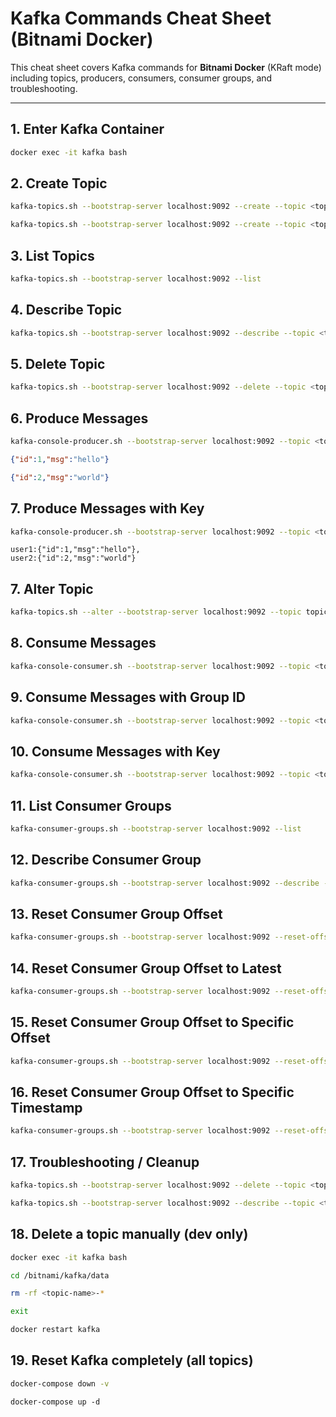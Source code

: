 # Kafka Commands Cheat Sheet (Bitnami Docker)

This cheat sheet covers Kafka commands for **Bitnami Docker** (KRaft mode) including topics, producers, consumers, consumer groups, and troubleshooting.

---

## 1. Enter Kafka Container
```bash
docker exec -it kafka bash
```

## 2. Create Topic
```bash
kafka-topics.sh --bootstrap-server localhost:9092 --create --topic <topic-name> --partitions 1 --replication-factor 1
```
```bash
kafka-topics.sh --bootstrap-server localhost:9092 --create --topic <topic-name> --partitions 2 --replication-factor 1
```

## 3. List Topics
```bash
kafka-topics.sh --bootstrap-server localhost:9092 --list
```

## 4. Describe Topic
```bash
kafka-topics.sh --bootstrap-server localhost:9092 --describe --topic <topic-name>
```

## 5. Delete Topic
```bash
kafka-topics.sh --bootstrap-server localhost:9092 --delete --topic <topic-name>
```

## 6. Produce Messages
```bash
kafka-console-producer.sh --bootstrap-server localhost:9092 --topic <topic-name>
```
```json
{"id":1,"msg":"hello"}
```
```json
{"id":2,"msg":"world"}
```

## 7. Produce Messages with Key
```bash
kafka-console-producer.sh --bootstrap-server localhost:9092 --topic <topic-name> --property "parse.key=true" --property "key.separator=:"
```
```
user1:{"id":1,"msg":"hello"},
user2:{"id":2,"msg":"world"}
```

## 7. Alter Topic
```bash
kafka-topics.sh --alter --bootstrap-server localhost:9092 --topic topic-test --partitions 4
```



## 8. Consume Messages
```bash
kafka-console-consumer.sh --bootstrap-server localhost:9092 --topic <topic-name> --from-beginning
```
## 9. Consume Messages with Group ID
```bash
kafka-console-consumer.sh --bootstrap-server localhost:9092 --topic <topic-name> --from-beginning --group <group-id>
```

## 10. Consume Messages with Key
```bash
kafka-console-consumer.sh --bootstrap-server localhost:9092 --topic <topic-name> --from-beginning --property "print.key=true" --property "key.separator=:") 
```

## 11. List Consumer Groups
```bash
kafka-consumer-groups.sh --bootstrap-server localhost:9092 --list
```

## 12. Describe Consumer Group
```bash
kafka-consumer-groups.sh --bootstrap-server localhost:9092 --describe --group <group-id>
```

## 13. Reset Consumer Group Offset  
```bash
kafka-consumer-groups.sh --bootstrap-server localhost:9092 --reset-offsets --group <group-id> --to-earliest --execute --topic <topic-name>
```

## 14. Reset Consumer Group Offset to Latest
```bash
kafka-consumer-groups.sh --bootstrap-server localhost:9092 --reset-offsets --group <group-id> --to-latest --execute --topic <topic-name>
```

## 15. Reset Consumer Group Offset to Specific Offset
```bash
kafka-consumer-groups.sh --bootstrap-server localhost:9092 --reset-offsets --group <group-id> --to-offset <offset> --execute --topic <topic-name>
```

## 16. Reset Consumer Group Offset to Specific Timestamp
```bash
kafka-consumer-groups.sh --bootstrap-server localhost:9092 --reset-offsets --group <group-id> --to-timestamp <timestamp> --execute --topic <topic-name>
```

## 17. Troubleshooting / Cleanup
```bash
kafka-topics.sh --bootstrap-server localhost:9092 --delete --topic <topic-name>
```
```bash
kafka-topics.sh --bootstrap-server localhost:9092 --describe --topic <topic-name>
```

## 18. Delete a topic manually (dev only)
```bash
docker exec -it kafka bash
```
```bash
cd /bitnami/kafka/data
```
```bash
rm -rf <topic-name>-*
```
```bash
exit
```
```bash
docker restart kafka
```
## 19. Reset Kafka completely (all topics)
```bash
docker-compose down -v
```
```
docker-compose up -d
```






